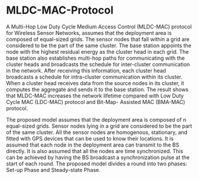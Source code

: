 # MLDC-MAC-Protocol
A Multi-Hop Low Duty Cycle Medium Access Control (MLDC-MAC) protocol for Wireless Sensor Networks, assumes that the deployment area is composed of equal-sized grids. The sensor nodes that fall within a grid are considered to be the part of the same cluster. The base station appoints the node with the highest residual energy as the cluster head in each grid. The base station also establishes multi-hop paths for communicating with the cluster heads and broadcasts the schedule for inter-cluster communication in the network. After receiving this information, each cluster head broadcasts a schedule for intra-cluster communication within its cluster. When a cluster head receives data from the source nodes in its cluster, it computes the aggregate and sends it to the base station. The result shows that MLDC-MAC increases the network lifetime compared with Low Duty Cycle MAC (LDC-MAC) protocol and Bit-Map- Assisted MAC (BMA-MAC) protocol.

   The proposed model assumes that the deployment area is composed of n equal-sized grids. Sensor nodes lying in a grid are considered to be the part of the same cluster. All the sensor nodes are homogenous, stationary, and fitted with GPS devices that can be used to know their locations. It is assumed that each node in the deployment area can transmit to the BS directly. It is also assumed that all the nodes are time synchronized. This can be achieved by having the BS broadcast a synchronization pulse at the start of each round. The proposed model divides a round into two phases: Set-up Phase and Steady-state Phase.
